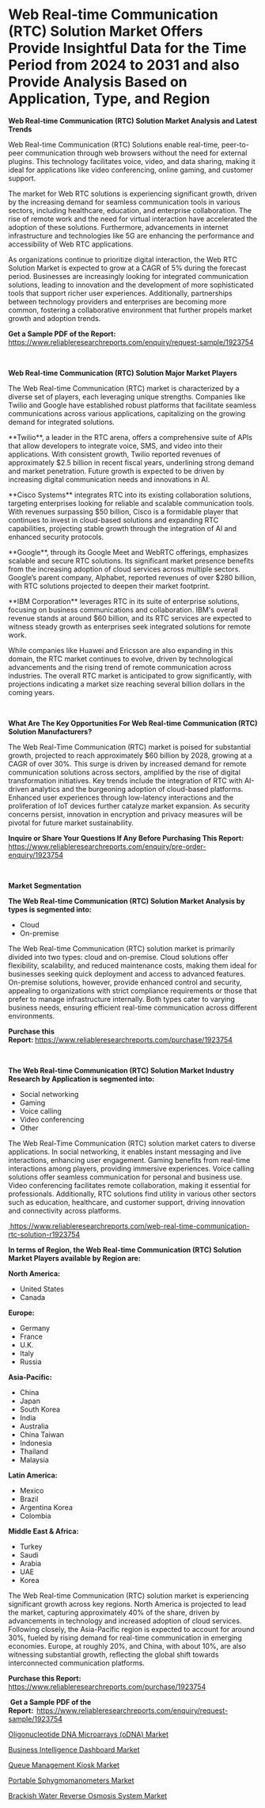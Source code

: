 <p><h1>Web Real-time Communication (RTC) Solution Market Offers Provide Insightful Data for the Time Period from 2024 to 2031 and also Provide Analysis Based on Application, Type, and Region</h1></p><p><strong>Web Real-time Communication (RTC) Solution Market Analysis and Latest Trends</strong></p>
<p><p>Web Real-time Communication (RTC) Solutions enable real-time, peer-to-peer communication through web browsers without the need for external plugins. This technology facilitates voice, video, and data sharing, making it ideal for applications like video conferencing, online gaming, and customer support. </p><p>The market for Web RTC solutions is experiencing significant growth, driven by the increasing demand for seamless communication tools in various sectors, including healthcare, education, and enterprise collaboration. The rise of remote work and the need for virtual interaction have accelerated the adoption of these solutions. Furthermore, advancements in internet infrastructure and technologies like 5G are enhancing the performance and accessibility of Web RTC applications.</p><p>As organizations continue to prioritize digital interaction, the Web RTC Solution Market is expected to grow at a CAGR of 5% during the forecast period. Businesses are increasingly looking for integrated communication solutions, leading to innovation and the development of more sophisticated tools that support richer user experiences. Additionally, partnerships between technology providers and enterprises are becoming more common, fostering a collaborative environment that further propels market growth and adoption trends.</p></p>
<p><strong>Get a Sample PDF of the Report:&nbsp;</strong> <a href="https://www.reliableresearchreports.com/enquiry/request-sample/1923754?utm_campaign=34&utm_medium=2&utm_source=Github&utm_content=ia&utm_term=24102024&utm_id=web-real-time-communication-rtc-solution">https://www.reliableresearchreports.com/enquiry/request-sample/1923754</a></p>
<p>&nbsp;</p>
<p><strong>Web Real-time Communication (RTC) Solution Major Market Players</strong></p>
<p><p>The Web Real-time Communication (RTC) market is characterized by a diverse set of players, each leveraging unique strengths. Companies like Twilio and Google have established robust platforms that facilitate seamless communications across various applications, capitalizing on the growing demand for integrated solutions.</p><p>**Twilio**, a leader in the RTC arena, offers a comprehensive suite of APIs that allow developers to integrate voice, SMS, and video into their applications. With consistent growth, Twilio reported revenues of approximately $2.5 billion in recent fiscal years, underlining strong demand and market penetration. Future growth is expected to be driven by increasing digital communication needs and innovations in AI.</p><p>**Cisco Systems** integrates RTC into its existing collaboration solutions, targeting enterprises looking for reliable and scalable communication tools. With revenues surpassing $50 billion, Cisco is a formidable player that continues to invest in cloud-based solutions and expanding RTC capabilities, projecting stable growth through the integration of AI and enhanced security protocols.</p><p>**Google**, through its Google Meet and WebRTC offerings, emphasizes scalable and secure RTC solutions. Its significant market presence benefits from the increasing adoption of cloud services across multiple sectors. Google’s parent company, Alphabet, reported revenues of over $280 billion, with RTC solutions projected to deepen their market footprint.</p><p>**IBM Corporation** leverages RTC in its suite of enterprise solutions, focusing on business communications and collaboration. IBM's overall revenue stands at around $60 billion, and its RTC services are expected to witness steady growth as enterprises seek integrated solutions for remote work.</p><p>While companies like Huawei and Ericsson are also expanding in this domain, the RTC market continues to evolve, driven by technological advancements and the rising trend of remote communication across industries. The overall RTC market is anticipated to grow significantly, with projections indicating a market size reaching several billion dollars in the coming years.</p></p>
<p>&nbsp;</p>
<p><strong>What Are The Key Opportunities For Web Real-time Communication (RTC) Solution Manufacturers?</strong></p>
<p><p>The Web Real-Time Communication (RTC) market is poised for substantial growth, projected to reach approximately $60 billion by 2028, growing at a CAGR of over 30%. This surge is driven by increased demand for remote communication solutions across sectors, amplified by the rise of digital transformation initiatives. Key trends include the integration of RTC with AI-driven analytics and the burgeoning adoption of cloud-based platforms. Enhanced user experiences through low-latency interactions and the proliferation of IoT devices further catalyze market expansion. As security concerns persist, innovation in encryption and privacy measures will be pivotal for future market sustainability.</p></p>
<p><strong>Inquire or Share Your Questions If Any Before Purchasing This Report:</strong> <a href="https://www.reliableresearchreports.com/enquiry/pre-order-enquiry/1923754?utm_campaign=34&utm_medium=2&utm_source=Github&utm_content=ia&utm_term=24102024&utm_id=web-real-time-communication-rtc-solution">https://www.reliableresearchreports.com/enquiry/pre-order-enquiry/1923754</a></p>
<p>&nbsp;</p>
<p><strong>Market Segmentation</strong></p>
<p><strong>The Web Real-time Communication (RTC) Solution Market Analysis by types is segmented into:</strong></p>
<p><ul><li>Cloud</li><li>On-premise</li></ul></p>
<p><p>The Web Real-time Communication (RTC) solution market is primarily divided into two types: cloud and on-premise. Cloud solutions offer flexibility, scalability, and reduced maintenance costs, making them ideal for businesses seeking quick deployment and access to advanced features. On-premise solutions, however, provide enhanced control and security, appealing to organizations with strict compliance requirements or those that prefer to manage infrastructure internally. Both types cater to varying business needs, ensuring efficient real-time communication across different environments.</p></p>
<p><strong>Purchase this Report:&nbsp;</strong><a href="https://www.reliableresearchreports.com/purchase/1923754?utm_campaign=34&utm_medium=2&utm_source=Github&utm_content=ia&utm_term=24102024&utm_id=web-real-time-communication-rtc-solution">https://www.reliableresearchreports.com/purchase/1923754</a></p>
<p>&nbsp;</p>
<p><strong>The Web Real-time Communication (RTC) Solution Market Industry Research by Application is segmented into:</strong></p>
<p><ul><li>Social networking</li><li>Gaming</li><li>Voice calling</li><li>Video conferencing</li><li>Other</li></ul></p>
<p><p>The Web Real-Time Communication (RTC) solution market caters to diverse applications. In social networking, it enables instant messaging and live interactions, enhancing user engagement. Gaming benefits from real-time interactions among players, providing immersive experiences. Voice calling solutions offer seamless communication for personal and business use. Video conferencing facilitates remote collaboration, making it essential for professionals. Additionally, RTC solutions find utility in various other sectors such as education, healthcare, and customer support, driving innovation and connectivity across platforms.</p></p>
<p><a href="https://www.reliableresearchreports.com/web-real-time-communication-rtc-solution-r1923754?utm_campaign=34&utm_medium=2&utm_source=Github&utm_content=ia&utm_term=24102024&utm_id=web-real-time-communication-rtc-solution">&nbsp;https://www.reliableresearchreports.com/web-real-time-communication-rtc-solution-r1923754</a></p>
<p><strong>In terms of Region, the Web Real-time Communication (RTC) Solution Market Players available by Region are:</strong></p>
<p>
    <p> <strong> North America: </strong>
        <ul>
            <li>United States</li>
            <li>Canada</li>
        </ul>
        </p> 
    <p> <strong> Europe: </strong>
        <ul>
            <li>Germany</li>
            <li>France</li>
            <li>U.K.</li>
            <li>Italy</li>
            <li>Russia</li>
        </ul>
        </p> 
    <p> <strong> Asia-Pacific: </strong>
        <ul>
            <li>China</li>
            <li>Japan</li>
            <li>South Korea</li>
            <li>India</li>
            <li>Australia</li>
            <li>China Taiwan</li>
            <li>Indonesia</li>
            <li>Thailand</li>
            <li>Malaysia</li>
        </ul>
        </p> 
    <p> <strong> Latin America: </strong>
        <ul>
            <li>Mexico</li>
            <li>Brazil</li>
            <li>Argentina Korea</li>
            <li>Colombia</li>
        </ul>
        </p> 
    <p> <strong> Middle East & Africa: </strong>
        <ul>
            <li>Turkey</li>
            <li>Saudi</li>
            <li>Arabia</li>
            <li>UAE</li>
            <li>Korea</li>
        </ul>
    </p>
    </p>
<p><p>The Web Real-time Communication (RTC) solution market is experiencing significant growth across key regions. North America is projected to lead the market, capturing approximately 40% of the share, driven by advancements in technology and increased adoption of cloud services. Following closely, the Asia-Pacific region is expected to account for around 30%, fueled by rising demand for real-time communication in emerging economies. Europe, at roughly 20%, and China, with about 10%, are also witnessing substantial growth, reflecting the global shift towards interconnected communication platforms.</p></p>
<p><strong>Purchase this Report: </strong><a href="https://www.reliableresearchreports.com/purchase/1923754?utm_campaign=34&utm_medium=2&utm_source=Github&utm_content=ia&utm_term=24102024&utm_id=web-real-time-communication-rtc-solution">https://www.reliableresearchreports.com/purchase/1923754</a></p>
<p>&nbsp;<strong>Get a Sample PDF of the Report:&nbsp;&nbsp;</strong><a href="https://www.reliableresearchreports.com/enquiry/request-sample/1923754?utm_campaign=34&utm_medium=2&utm_source=Github&utm_content=ia&utm_term=24102024&utm_id=web-real-time-communication-rtc-solution">https://www.reliableresearchreports.com/enquiry/request-sample/1923754</a></p>
<p><strong></strong></p>
<p><p><a href="https://github.com/Alanbrewer218/Market-Research-Report-List-1/blob/main/oligonucleotide-dna-microarrays-odna-market.md?utm_campaign=34&utm_medium=2&utm_source=Github&utm_content=ia&utm_term=24102024&utm_id=web-real-time-communication-rtc-solution">Oligonucleotide DNA Microarrays (oDNA) Market</a></p><p><a href="https://www.linkedin.com/pulse/business-intelligence-dashboard-market-emerging-trends-future-dj2zf?utm_campaign=34&utm_medium=2&utm_source=Github&utm_content=ia&utm_term=24102024&utm_id=web-real-time-communication-rtc-solution">Business Intelligence Dashboard Market</a></p><p><a href="https://issuu.com/reportprime-2/docs/queue-management-kiosk-market-size-_9785269614f4cf?utm_campaign=34&utm_medium=2&utm_source=Github&utm_content=ia&utm_term=24102024&utm_id=web-real-time-communication-rtc-solution">Queue Management Kiosk Market</a></p><p><a href="https://github.com/kaufmannDavid16/Market-Research-Report-List-1/blob/main/portable-sphygmomanometers-market.md?utm_campaign=34&utm_medium=2&utm_source=Github&utm_content=ia&utm_term=24102024&utm_id=web-real-time-communication-rtc-solution">Portable Sphygmomanometers Market</a></p><p><a href="https://issuu.com/reportprime-2/docs/brackish-water-reverse-osmosis-syst_4ba56191e49a4c?utm_campaign=34&utm_medium=2&utm_source=Github&utm_content=ia&utm_term=24102024&utm_id=web-real-time-communication-rtc-solution">Brackish Water Reverse Osmosis System Market</a></p></p>